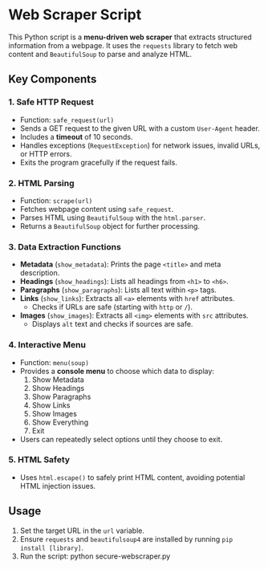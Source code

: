 # Web Scraper Script

This Python script is a **menu-driven web scraper** that extracts structured information from a webpage. It uses the `requests` library to fetch web content and `BeautifulSoup` to parse and analyze HTML.

## Key Components

### 1. Safe HTTP Request
- Function: `safe_request(url)`
- Sends a GET request to the given URL with a custom `User-Agent` header.
- Includes a **timeout** of 10 seconds.
- Handles exceptions (`RequestException`) for network issues, invalid URLs, or HTTP errors.
- Exits the program gracefully if the request fails.

### 2. HTML Parsing
- Function: `scrape(url)`
- Fetches webpage content using `safe_request`.
- Parses HTML using `BeautifulSoup` with the `html.parser`.
- Returns a `BeautifulSoup` object for further processing.

### 3. Data Extraction Functions
- **Metadata** (`show_metadata`): Prints the page `<title>` and meta description.
- **Headings** (`show_headings`): Lists all headings from `<h1>` to `<h6>`.
- **Paragraphs** (`show_paragraphs`): Lists all text within `<p>` tags.
- **Links** (`show_links`): Extracts all `<a>` elements with `href` attributes.
  - Checks if URLs are safe (starting with `http` or `/`).
- **Images** (`show_images`): Extracts all `<img>` elements with `src` attributes.
  - Displays `alt` text and checks if sources are safe.

### 4. Interactive Menu
- Function: `menu(soup)`
- Provides a **console menu** to choose which data to display:
  1. Show Metadata
  2. Show Headings
  3. Show Paragraphs
  4. Show Links
  5. Show Images
  6. Show Everything
  0. Exit
- Users can repeatedly select options until they choose to exit.

### 5. HTML Safety
- Uses `html.escape()` to safely print HTML content, avoiding potential HTML injection issues.

## Usage
1. Set the target URL in the `url` variable.
2. Ensure `requests` and `beautifulsoup4` are installed by running `pip install [library]`.
3. Run the script:
   python secure-webscraper.py
